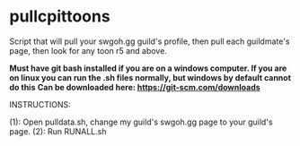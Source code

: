 # pullcpittoons
Script that will pull your swgoh.gg guild's profile, then pull each guildmate's page, then look for any toon r5 and above.

**Must have git bash installed if you are on a windows computer. If you are on linux you can run the .sh files normally, but windows by default cannot do this**
**Can be downloaded here: https://git-scm.com/downloads**

INSTRUCTIONS:

(1): Open pulldata.sh, change my guild's swgoh.gg page to your guild's page. 
(2): Run RUNALL.sh

